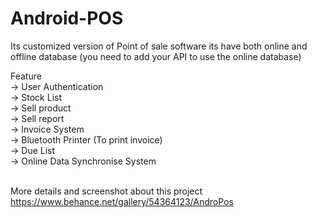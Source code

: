# Android-POS
Its customized version of Point of sale software its have both online and offline database (you need to add your API to use the online database)

Feature </br>
-> User Authentication </br>
-> Stock List </br>
-> Sell product </br>
-> Sell report </br>
-> Invoice System </br>
-> Bluetooth Printer (To print invoice) </br>
-> Due List </br>
-> Online Data Synchronise System </br></br>

More details and screenshot about this project https://www.behance.net/gallery/54364123/AndroPos

